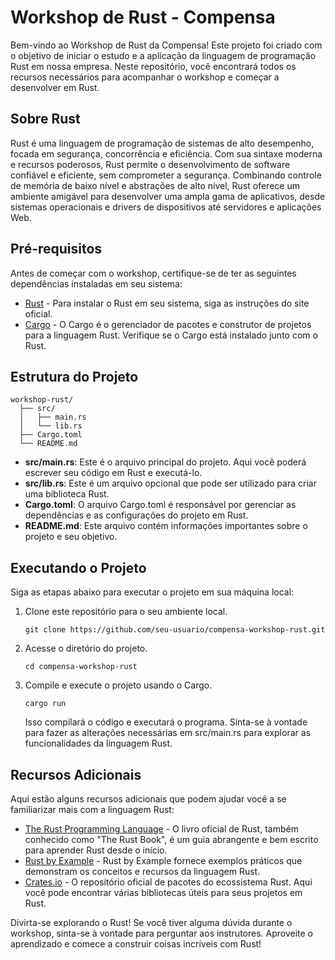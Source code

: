 # Workshop de Rust - Compensa

Bem-vindo ao Workshop de Rust da Compensa! Este projeto foi criado com o objetivo de iniciar o estudo e a aplicação da linguagem de programação Rust em nossa empresa. Neste repositório, você encontrará todos os recursos necessários para acompanhar o workshop e começar a desenvolver em Rust.

## Sobre Rust

Rust é uma linguagem de programação de sistemas de alto desempenho, focada em segurança, concorrência e eficiência. Com sua sintaxe moderna e recursos poderosos, Rust permite o desenvolvimento de software confiável e eficiente, sem comprometer a segurança. Combinando controle de memória de baixo nível e abstrações de alto nível, Rust oferece um ambiente amigável para desenvolver uma ampla gama de aplicativos, desde sistemas operacionais e drivers de dispositivos até servidores e aplicações Web.

## Pré-requisitos

Antes de começar com o workshop, certifique-se de ter as seguintes dependências instaladas em seu sistema:

- [Rust](https://www.rust-lang.org/tools/install) - Para instalar o Rust em seu sistema, siga as instruções do site oficial.
- [Cargo](https://doc.rust-lang.org/cargo/getting-started/installation.html) - O Cargo é o gerenciador de pacotes e construtor de projetos para a linguagem Rust. Verifique se o Cargo está instalado junto com o Rust.

## Estrutura do Projeto

```
workshop-rust/
  ├── src/
  │   ├── main.rs
  │   └── lib.rs
  ├── Cargo.toml
  └── README.md
```

- **src/main.rs**: Este é o arquivo principal do projeto. Aqui você poderá escrever seu código em Rust e executá-lo.
- **src/lib.rs**: Este é um arquivo opcional que pode ser utilizado para criar uma biblioteca Rust.
- **Cargo.toml**: O arquivo Cargo.toml é responsável por gerenciar as dependências e as configurações do projeto em Rust.
- **README.md**: Este arquivo contém informações importantes sobre o projeto e seu objetivo.

## Executando o Projeto

Siga as etapas abaixo para executar o projeto em sua máquina local:

1. Clone este repositório para o seu ambiente local.

   ```
   git clone https://github.com/seu-usuario/compensa-workshop-rust.git
   ```

2. Acesse o diretório do projeto.

   ```
   cd compensa-workshop-rust
   ```

3. Compile e execute o projeto usando o Cargo.

   ```
   cargo run
   ```

   Isso compilará o código e executará o programa. Sinta-se à vontade para fazer as alterações necessárias em src/main.rs para explorar as funcionalidades da linguagem Rust.

## Recursos Adicionais

Aqui estão alguns recursos adicionais que podem ajudar você a se familiarizar mais com a linguagem Rust:

- [The Rust Programming Language](https://doc.rust-lang.org/book/) - O livro oficial de Rust, também conhecido como "The Rust Book", é um guia abrangente e bem escrito para aprender Rust desde o início.
- [Rust by Example](https://doc.rust-lang.org/rust-by-example/) - Rust by Example fornece exemplos práticos que demonstram os conceitos e recursos da linguagem Rust.
- [Crates.io](https://crates.io/) - O repositório oficial de pacotes do ecossistema Rust. Aqui você pode encontrar várias bibliotecas úteis para seus projetos em Rust.

Divirta-se explorando o Rust! Se você tiver alguma dúvida durante o workshop, sinta-se à vontade para perguntar aos instrutores. Aproveite o aprendizado e comece a construir coisas incríveis com Rust!
